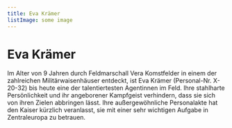 ```yaml
---
title: Eva Krämer
listImage: some image
---
```


# Eva Krämer
Im Alter von 9 Jahren durch Feldmarschall Vera Komstfelder in einem der zahlreichen Militärwaisenhäuser entdeckt, ist Eva Krämer (Personal-Nr. X-20-32) bis heute eine der talentiertesten Agentinnen im Feld. Ihre stahlharte Persönlichkeit und ihr angeborener Kampfgeist verhindern, dass sie sich von ihren Zielen abbringen lässt. Ihre außergewöhnliche Personalakte hat den Kaiser kürzlich veranlasst, sie mit einer sehr wichtigen Aufgabe in Zentraleuropa zu betrauen.
